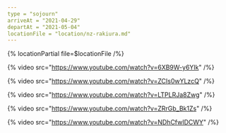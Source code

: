 ```yaml
---
type = "sojourn"
arriveAt = "2021-04-29"
departAt = "2021-05-04"
locationFile = "location/nz-rakiura.md"
---
```


{% locationPartial file=$locationFile /%}

{% video src="https://www.youtube.com/watch?v=6XB9W-y6YIk" /%}

{% video src="https://www.youtube.com/watch?v=ZCIs0wYLzcQ" /%}

{% video src="https://www.youtube.com/watch?v=LTPLRJa8Zwg" /%}

{% video src="https://www.youtube.com/watch?v=ZRrGb_Bk1Zs" /%}

{% video src="https://www.youtube.com/watch?v=NDhCfwIDCWY" /%}
